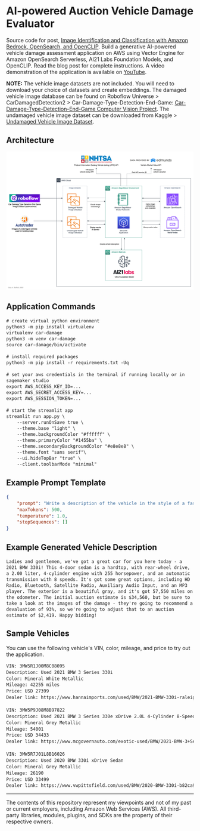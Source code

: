 # AI-powered Auction Vehicle Damage Evaluator

Source code for post, [Image Identification and Classification with Amazon Bedrock, OpenSearch, and OpenCLIP](https://garystafford.medium.com/image-identification-and-classification-with-amazon-bedrock-opensearch-and-openclip-5442baca1846). Build a generative AI-powered vehicle damage assessment application on AWS using Vector Engine for Amazon OpenSearch Serverless, AI21 Labs Foundation Models, and OpenCLIP. Read the blog post for complete instructions. A video demonstration of the application is available on [YouTube](https://youtu.be/vkouFozFSvE?si=Rot0JVXZ2OMtPN_0).

__NOTE:__ The vehicle image datasets are not included. You will need to download your choice of datasets and create embeddings. The damaged vehicle image database can be found on Roboflow Universe > CarDamagedDetection2 > Car-Damage-Type-Detection-End-Game: [Car-Damage-Type-Detection-End-Game Computer Vision Project](https://universe.roboflow.com/cardamageddetection2/car-damage-type-detection-end-game). The undamaged vehicle image dataset can be downloaded from Kaggle > [Undamaged Vehicle Image Dataset](https://www.kaggle.com/datasets/garystafford/undamaged-vehicle-image-dataset).

## Architecture

![Architecture](diagrams/Architecture_OpenCLIP_v2.png)

## Application Commands

```shell
# create virtual python environment
python3 -m pip install virtualenv
virtualenv car-damage
python3 -m venv car-damage
source car-damage/bin/activate

# install required packages
python3 -m pip install -r requirements.txt -Uq

# set your aws credentials in the terminal if running locally or in sagemaker studio
export AWS_ACCESS_KEY_ID=...
export AWS_SECRET_ACCESS_KEY=...
export AWS_SESSION_TOKEN=...

# start the streamlit app
streamlit run app.py \
    --server.runOnSave true \
    --theme.base "light" \
    --theme.backgroundColor "#ffffff" \
    --theme.primaryColor "#1455ba" \
    --theme.secondaryBackgroundColor "#e8e8e8" \
    --theme.font "sans serif"\
    --ui.hideTopBar "true" \
    --client.toolbarMode "minimal"
```

## Example Prompt Template

```json
{
    "prompt": "Write a description of the vehicle in the style of a fast-talking auctioneer using all the following information. DO NOT include the vehicle's condition in the description!\n- Year, make, and model: 2021 BMW 330i\n- Body style: 4-door sedan, hardtop\n- drivetrain: rear-wheel drive\n- Engine-type: 2.00 liter, 4-cylinder, 255 horsepower, gasoline-powered\n- Transmission: 8-speed automatic\n- Additional options: HD Radio, Bluetooth, Satellite Radio, Auxiliary Audio Input, MP3 Player\n- exterior color: gray\n- Exterior color: Gray\n- Mileage: 57,550\n- Initial auction estimate: $34,560\n- Images showing damage: 3 of 3\n- Recommended devaluation due to damage: 93%\n- Adjusted auction estimate: $2,419\n",
    "maxTokens": 500,
    "temperature": 1.0,
    "stopSequences": []
}
```

## Example Generated Vehicle Description

```text
Ladies and gentlemen, we've got a great car for you here today - a 2021 BMW 330i! This 4-door sedan is a hardtop, with rear-wheel drive, a 2.00 liter, 4-cylinder engine with 255 horsepower, and an automatic transmission with 8 speeds. It's got some great options, including HD Radio, Bluetooth, Satellite Radio, Auxiliary Audio Input, and an MP3 player. The exterior is a beautiful gray, and it's got 57,550 miles on the odometer. The initial auction estimate is $34,560, but be sure to take a look at the images of the damage - they're going to recommend a devaluation of 93%, so we're going to adjust that to an auction estimate of $2,419. Happy bidding!
```

## Sample Vehicles

You can use the following vehicle's VIN, color, mileage, and price to try out the application.

```txt
VIN: 3MW5R1J00M8C08095
Description: Used 2021 BMW 3 Series 330i
Color: Mineral White Metallic
Mileage: 42255 miles
Price: USD 27399
Dealer link: https://www.hannaimports.com/used/BMW/2021-BMW-330i-raleigh-nc-c4666a370a0e0a9335458373f144b656.htm

VIN: 3MW5P9J08M8B97822
Description: Used 2021 BMW 3 Series 330e xDrive 2.0L 4-Cylinder 8-Speed Automatic Sport AWD
Color: Mineral Grey Metallic
Mileage: 54001
Price: USD 34433
Dealer link: https://www.mcgovernauto.com/exotic-used/BMW/2021-BMW-3+Series-058a86b80a0e0a945926c74ee94f5183.htm

VIN: 3MW5R7J01L8B16026
Description: Used 2020 BMW 330i xDrive Sedan
Color: Mineral Grey Metallic
Mileage: 26190
Price: USD 33499
Dealer link: https://www.vwpittsfield.com/used/BMW/2020-BMW-330i-b82ca94b0a0e094a74e2589da13cd025.htm
```

---
The contents of this repository represent my viewpoints and not of my past or current employers, including Amazon Web Services (AWS). All third-party libraries, modules, plugins, and SDKs are the property of their respective owners.
